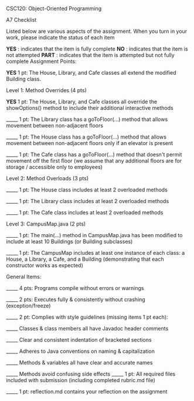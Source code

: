 CSC120: Object-Oriented Programming

A7 Checklist

Listed below are various aspects of the assignment. When you turn in your work, please indicate the status of each item

**YES** : indicates that the item is fully complete
**NO** : indicates that the item is not attempted
**PART** : indicates that the item is attempted but not fully complete
Assignment Points:

**YES** 1 pt: The House, Library, and Cafe classes all extend the modified Building class.

Level 1: Method Overrides (4 pts)

**YES** 1 pt: The House, Library, and Cafe classes all override the showOptions() method to include their additional interactive methods

_____ 1 pt: The Library class has a goToFloor(...) method that allows movement between non-adjacent floors

_____ 1 pt: The House class has a goToFloor(...) method that allows movement between non-adjacent floors only if an elevator is present

_____ 1 pt: The Cafe class has a goToFloor(...) method that doesn't permit movement off the first floor (we assume that any additional floors are for storage / accessible only to employees)

Level 2: Method Overloads (3 pts)

_____ 1 pt: The House class includes at least 2 overloaded methods

_____ 1 pt: The Library class includes at least 2 overloaded methods

_____ 1 pt: The Cafe class includes at least 2 overloaded methods

Level 3: CampusMap.java (2 pts)

_____ 1 pt: The main(...) method in CampusMap.java has been modified to include at least 10 Buildings (or Building subclasses)

_____ 1 pt: The CampusMap includes at least one instance of each class: a House, a Library, a Cafe, and a Building (demonstrating that each constructor works as expected)

General Items:

_____ 4 pts: Programs compile without errors or warnings

_____ 2 pts: Executes fully & consistently without crashing (exception/freeze)

_____ 2 pt: Complies with style guidelines (missing items 1 pt each):

  _____ Classes & class members all have Javadoc header comments

  _____ Clear and consistent indentation of bracketed sections

  _____ Adheres to Java conventions on naming & capitalization

  _____ Methods & variables all have clear and accurate names

  _____ Methods avoid confusing side effects
_____ 1 pt: All required files included with submission (including completed rubric.md file)

_____ 1 pt: reflection.md contains your reflection on the assignment